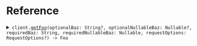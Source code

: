 # Reference
<details><summary><code>client.<a href="/Sources/ApiClient.swift">getFoo</a>(optionalBaz: String?, optionalNullableBaz: Nullable<String>?, requiredBaz: String, requiredNullableBaz: Nullable<String>, requestOptions: RequestOptions?) -> Foo</code></summary>
<dl>
<dd>

#### 🔌 Usage

<dl>
<dd>

<dl>
<dd>

```swift
import Foundation
import Api

private func main() async throws {
    let client = ApiClient()

    _ = try await client.getFoo(
        requiredBaz: "required_baz",
        requiredNullableBaz: .value("required_nullable_baz")
    )
}

try await main()
```
</dd>
</dl>
</dd>
</dl>

#### ⚙️ Parameters

<dl>
<dd>

<dl>
<dd>

**optionalBaz:** `String?` — An optional baz
    
</dd>
</dl>

<dl>
<dd>

**optionalNullableBaz:** `Nullable<String>?` — An optional baz
    
</dd>
</dl>

<dl>
<dd>

**requiredBaz:** `String` — A required baz
    
</dd>
</dl>

<dl>
<dd>

**requiredNullableBaz:** `Nullable<String>` — A required baz
    
</dd>
</dl>

<dl>
<dd>

**requestOptions:** `RequestOptions?` — Additional options for configuring the request, such as custom headers or timeout settings.
    
</dd>
</dl>
</dd>
</dl>


</dd>
</dl>
</details>
